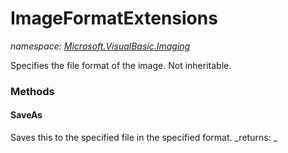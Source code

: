 ﻿
# ImageFormatExtensions
_namespace: [Microsoft.VisualBasic.Imaging](N-Microsoft.VisualBasic.Imaging.md)_

Specifies the file format of the image. Not inheritable.

### Methods

#### SaveAs
Saves this to the specified file in the specified format.
_returns: _



